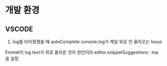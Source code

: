 # 개발 환경

## VSCODE

1. log를 타이핑했을 때 autoComplete console.log가 제일 위로 안 올라오는 Issue

Emmet이 log text가 위로 올라온 것이 원인이라 editor.snippetSuggestions : top을 설정